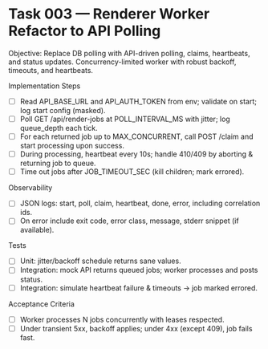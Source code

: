 # Task 003 — Renderer Worker Refactor to API Polling

Objective: Replace DB polling with API-driven polling, claims, heartbeats, and status updates. Concurrency-limited worker with robust backoff, timeouts, and heartbeats.

Implementation Steps
- [ ] Read API_BASE_URL and API_AUTH_TOKEN from env; validate on start; log start config (masked).
- [ ] Poll GET /api/render-jobs at POLL_INTERVAL_MS with jitter; log queue_depth each tick.
- [ ] For each returned job up to MAX_CONCURRENT, call POST /claim and start processing upon success.
- [ ] During processing, heartbeat every 10s; handle 410/409 by aborting & returning job to queue.
- [ ] Time out jobs after JOB_TIMEOUT_SEC (kill children; mark errored).

Observability
- [ ] JSON logs: start, poll, claim, heartbeat, done, error, including correlation ids.
- [ ] On error include exit code, error class, message, stderr snippet (if available).

Tests
- [ ] Unit: jitter/backoff schedule returns sane values.
- [ ] Integration: mock API returns queued jobs; worker processes and posts status.
- [ ] Integration: simulate heartbeat failure & timeouts → job marked errored.

Acceptance Criteria
- [ ] Worker processes N jobs concurrently with leases respected.
- [ ] Under transient 5xx, backoff applies; under 4xx (except 409), job fails fast.
